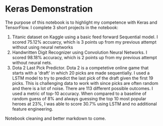 # Keras Demonstration
The purpose of this notebook is to highlight my competence with Keras and TensorFlow. I complete 3 short projects in the notebook:

1. Titanic dataset on Kaggle using a basic feed forward Sequential model. I scored 75.12% accuarcy, which is 3 points up from my previous attempt without using neural networks
2. Handwritten Digit Recognizer using Convolution Neural Networks. I scored 98.18% accuracy, which is 2 points up from my previous attempt without neural nets.
3. Dota 2 Last Pick Predictor. Dota 2 is a competetive online game that starts with a 'draft' in which 20 picks are made sequentially. I used a LSTM model to try to predict the last pick of the draft given the first 19 picks. This is challenging data to work with since picks are often random and there is a lot of noise. There are 113 different possible outcomes. I used a metric of top-10 accuracy. When compared to a baseline of random guess of 8% and always guessing the top 10 most popular heroes at 23%, I was able to score 30.7% using LSTM and no additional feature engineering.

Notebook cleaning and better markdown to come.
